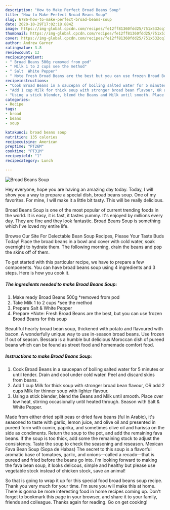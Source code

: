```yaml
---
description: "How to Make Perfect Broad Beans Soup"
title: "How to Make Perfect Broad Beans Soup"
slug: 6786-how-to-make-perfect-broad-beans-soup
date: 2020-10-29T17:02:18.884Z
image: https://img-global.cpcdn.com/recipes/fe12ff81360fdd25/751x532cq70/broad-beans-soup-recipe-main-photo.jpg
thumbnail: https://img-global.cpcdn.com/recipes/fe12ff81360fdd25/751x532cq70/broad-beans-soup-recipe-main-photo.jpg
cover: https://img-global.cpcdn.com/recipes/fe12ff81360fdd25/751x532cq70/broad-beans-soup-recipe-main-photo.jpg
author: Andrew Garner
ratingvalue: 3.8
reviewcount: 13
recipeingredient:
- " Broad Beans 500g removed from pod"
- " Milk 1 to 2 cups see the method"
- " Salt  White Pepper"
- " Note Fresh Broad Beans are the best but you can use frozen Broad Beans for this soup"
recipeinstructions:
- "Cook Broad Beans in a saucepan of boiling salted water for 5 minutes or until tender. Drain and cool under cold water. Peel and discard skins from beans."
- "Add 1 cup Milk for thick soup with stronger broad bean flavour, OR add 2 cups Milk for thinner soup with lighter flavour."
- "Using a stick blender, blend the Beans and Milk until smooth. Place over low heat, stirring occasionally until heated through. Season with Salt &amp; White Pepper."
categories:
- Recipe
tags:
- broad
- beans
- soup

katakunci: broad beans soup 
nutrition: 135 calories
recipecuisine: American
preptime: "PT26M"
cooktime: "PT31M"
recipeyield: "1"
recipecategory: Lunch

---
```



![Broad Beans Soup](https://img-global.cpcdn.com/recipes/fe12ff81360fdd25/751x532cq70/broad-beans-soup-recipe-main-photo.jpg)

Hey everyone, hope you are having an amazing day today. Today, I will show you a way to prepare a special dish, broad beans soup. One of my favorites. For mine, I will make it a little bit tasty. This will be really delicious.

Broad Beans Soup is one of the most popular of current trending foods in the world. It is easy, it is fast, it tastes yummy. It's enjoyed by millions every day. They are fine and they look fantastic. Broad Beans Soup is something which I've loved my entire life.

Browse Our Site For Delectable Bean Soup Recipes, Please Your Taste Buds Today! Place the broad beans in a bowl and cover with cold water, soak overnight to hydrate them. The following morning, drain the beans and pop the skins off of them.


To get started with this particular recipe, we have to prepare a few components. You can have broad beans soup using 4 ingredients and 3 steps. Here is how you cook it.

<!--inarticleads1-->

##### The ingredients needed to make Broad Beans Soup:

1. Make ready  Broad Beans 500g *removed from pod
1. Take  Milk 1 to 2 cups *see the method
1. Prepare  Salt &amp; White Pepper
1. Prepare  *Note: Fresh Broad Beans are the best, but you can use frozen Broad Beans for this soup


Beautiful hearty broad bean soup, thickened with potato and flavoured with bacon. A wonderfully unique way to use in-season broad beans. Use frozen if out of season. Bessara is a humble but delicious Moroccan dish of pureed beans which can be found as street food and homemade comfort food. 

<!--inarticleads2-->

##### Instructions to make Broad Beans Soup:

1. Cook Broad Beans in a saucepan of boiling salted water for 5 minutes or until tender. Drain and cool under cold water. Peel and discard skins from beans.
1. Add 1 cup Milk for thick soup with stronger broad bean flavour, OR add 2 cups Milk for thinner soup with lighter flavour.
1. Using a stick blender, blend the Beans and Milk until smooth. Place over low heat, stirring occasionally until heated through. Season with Salt &amp; White Pepper.


Made from either dried split peas or dried fava beans (ful in Arabic), it&#39;s seasoned to taste with garlic, lemon juice, and olive oil and presented in pureed form with cumin, paprika, and sometimes olive oil and harissa on the side as condiments. Return the soup to the pot, and add the remaining fava beans. If the soup is too thick, add some the remaining stock to adjust the consistency. Taste the soup to check the seasoning and reseason. Mexican Fava Bean Soup (Sopa de Habas) The secret to this soup is a flavorful aromatic base of tomatoes, garlic, and onions—called a recado—that is pureed and fried before the beans go into. i&#39;m looking forward to making the fava bean soup, it looks delicous, simple and healthy but please use vegetable stock instead of chicken stock, save an animal! 

So that is going to wrap it up for this special food broad beans soup recipe. Thank you very much for your time. I'm sure you will make this at home. There is gonna be more interesting food in home recipes coming up. Don't forget to bookmark this page in your browser, and share it to your family, friends and colleague. Thanks again for reading. Go on get cooking!
